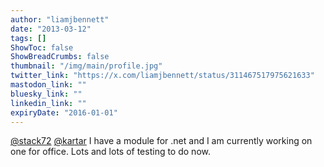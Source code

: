 ```yaml
---
author: "liamjbennett"
date: "2013-03-12"
tags: []
ShowToc: false
ShowBreadCrumbs: false
thumbnail: "/img/main/profile.jpg"
twitter_link: "https://x.com/liamjbennett/status/311467517975621633"
mastodon_link: ""
bluesky_link: ""
linkedin_link: ""
expiryDate: "2016-01-01"
---
```


[@stack72](https://x.com/stack72) [@kartar](https://x.com/kartar) I have a module for .net and I am currently working on one for office. Lots and lots of testing to do now.

